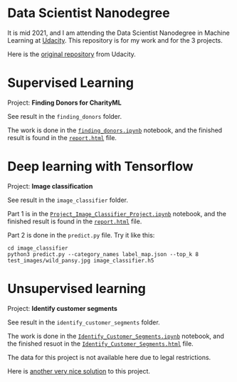 # Data Scientist Nanodegree

It is mid 2021, and I am attending the Data Scientist Nanodegree in Machine Learning at [Udacity](udacity.com). This repository is for my work and for the 3 projects.

Here is the [original repository](https://github.com/udacity/intro-to-ml-tensorflow) from Udacity.

# Supervised Learning

Project: **Finding Donors for CharityML**

See result in the `finding_donors` folder. 

The work is done in the [`finding_donors.ipynb`](finding_donors/finding_donors.ipynb) notebook, and the finished result is found in the [`report.html`](finding_donors/report.html) file.

# Deep learning with Tensorflow

Project: **Image classification**

See result in the `image_classifier` folder.

Part 1 is in the [`Project_Image_Classifier_Project.ipynb`](image_classifier/Project_Image_Classifier_Project.ipynb) notebook, and the finished result is found in the [`report.html`](image_classifier/report.html) file.

Part 2 is done in the `predict.py` file. Try it like this:

```
cd image_classifier
python3 predict.py --category_names label_map.json --top_k 8 test_images/wild_pansy.jpg image_classifier.h5
```

# Unsupervised learning

Project: **Identify customer segments**

See result in the `identify_customer_segments` folder.

The work is done in the [`Identify_Customer_Segments.ipynb`](identify_customer_segments/Identify_Customer_Segments.ipynb) notebook, and the finished resuot in the [`Identify_Customer_Segments.html`](identify_customer_segments/Identify_Customer_Segments.html) file.

The data for this project is not available here due to legal restrictions.

Here is [another very nice solution](https://jkarakas.github.io/Customer-Demographics-Segmentation-/Customer_Segmentation.html) to this project.